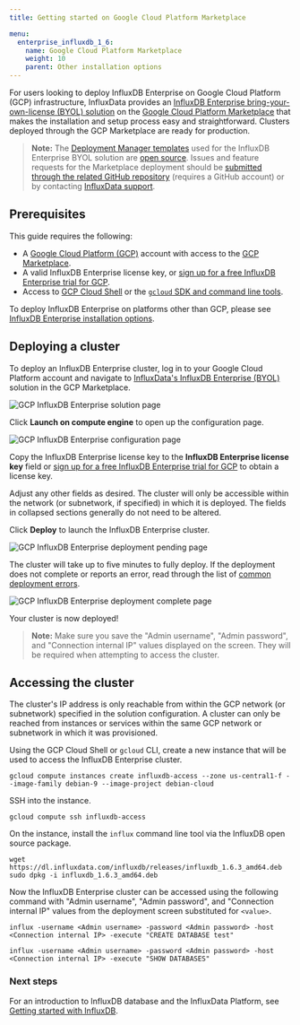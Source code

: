 ```yaml
---
title: Getting started on Google Cloud Platform Marketplace

menu:
  enterprise_influxdb_1_6:
    name: Google Cloud Platform Marketplace
    weight: 10
    parent: Other installation options
---
```


For users looking to deploy InfluxDB Enterprise on Google Cloud Platform (GCP) infrastructure, InfluxData provides an [InfluxDB Enterprise bring-your-own-license (BYOL) solution](https://console.cloud.google.com/marketplace/details/influxdata-public/influxdb-enterprise-byol) on the [Google Cloud Platform Marketplace](https://cloud.google.com/marketplace/) that makes the installation and setup process easy and straightforward. Clusters deployed through the GCP Marketplace are ready for production.

> **Note:** The [Deployment Manager templates](https://cloud.google.com/deployment-manager/) used for the InfluxDB Enterprise BYOL solution are [open source](https://github.com/influxdata/google-deployment-manager-influxdb-enterprise). Issues and feature requests for the Marketplace deployment should be [submitted through the related GitHub repository](https://github.com/influxdata/google-deployment-manager-influxdb-enterprise/issues/new) (requires a GitHub account) or by contacting [InfluxData support](mailto:Support@InfluxData.com).

## Prerequisites

This guide requires the following:

- A [Google Cloud Platform (GCP)](https://cloud.google.com/) account with access to the [GCP Marketplace](https://cloud.google.com/marketplace/).
- A valid InfluxDB Enterprise license key, or [sign up for a free InfluxDB Enterprise trial for GCP](https://portal.influxdata.com/users/gcp).
- Access to [GCP Cloud Shell](https://cloud.google.com/shell/) or the [`gcloud` SDK and command line tools](https://cloud.google.com/sdk/).

To deploy InfluxDB Enterprise on platforms other than GCP, please see [InfluxDB Enterprise installation options](enterprise_influxdb/v1.6/introduction/installation_guidelines).

## Deploying a cluster

To deploy an InfluxDB Enterprise cluster, log in to your Google Cloud Platform account and navigate to [InfluxData's InfluxDB Enterprise (BYOL)](https://console.cloud.google.com/partner/editor/influxdata-public/influxdb-enterprise-byol) solution in the GCP Marketplace.

![GCP InfluxDB Enterprise solution page](/img/enterprise/gcp/byol-intro-1.png)

Click __Launch on compute engine__ to open up the configuration page.

![GCP InfluxDB Enterprise configuration page](/img/enterprise/gcp/byol-intro-2.png)

Copy the InfluxDB Enterprise license key to the __InfluxDB Enterprise license key__ field or [sign up for a free InfluxDB Enterprise trial for GCP](https://portal.influxdata.com/users/gcp) to obtain a license key.

Adjust any other fields as desired. The cluster will only be accessible within the network (or subnetwork, if specified) in which it is deployed. The fields in collapsed sections generally do not need to be altered.

Click __Deploy__ to launch the InfluxDB Enterprise cluster.

![GCP InfluxDB Enterprise deployment pending page](/img/enterprise/gcp/byol-intro-3.png)

The cluster will take up to five minutes to fully deploy. If the deployment does not complete or reports an error, read through the list of [common deployment errors](#common-errors).

![GCP InfluxDB Enterprise deployment complete page](/img/enterprise/gcp/byol-intro-4.png)

Your cluster is now deployed!

> **Note:** Make sure you save the "Admin username", "Admin password", and "Connection internal IP" values displayed on the screen. They will be required when attempting to access the cluster.

## Accessing the cluster

The cluster's IP address is only reachable from within the GCP network (or subnetwork) specified in the solution configuration. A cluster can only be reached from instances or services within the same GCP network or subnetwork in which it was provisioned.

Using the GCP Cloud Shell or `gcloud` CLI, create a new instance that will be used to access the InfluxDB Enterprise cluster.

```
gcloud compute instances create influxdb-access --zone us-central1-f --image-family debian-9 --image-project debian-cloud
```

SSH into the instance.

```
gcloud compute ssh influxdb-access
```

On the instance, install the `influx` command line tool via the InfluxDB open source package.

```
wget https://dl.influxdata.com/influxdb/releases/influxdb_1.6.3_amd64.deb
sudo dpkg -i influxdb_1.6.3_amd64.deb
```

Now the InfluxDB Enterprise cluster can be accessed using the following command with "Admin username", "Admin password", and "Connection internal IP" values from the deployment screen substituted for `<value>`.

```
influx -username <Admin username> -password <Admin password> -host <Connection internal IP> -execute "CREATE DATABASE test"

influx -username <Admin username> -password <Admin password> -host <Connection internal IP> -execute "SHOW DATABASES"
```

### Next steps

For an introduction to InfluxDB database and the InfluxData Platform, see [Getting started with InfluxDB](/platform/introduction/getting-started).
